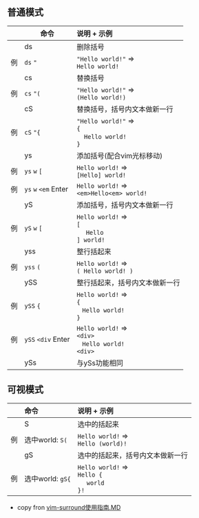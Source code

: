 普通模式
--------
|    | 命令                   | 说明 + 示例                                                                          |
|---:|----------------------|:---------------------------------------------------------------------------------|
|    | ds                   | 删除括号                                                                             |
|  例 | `ds` `"`             | `"Hello world!"` =><br> `Hello world!`                                           |
|    | cs                   | 替换括号                                                                             |
|  例 | `cs` `"(`            | `"Hello world!"` =><br> `(Hello world!)`                                         |
|    | cS                   | 替换括号，括号内文本做新一行                                                                   |
|  例 | `cS` `"{`            | `"Hello world!"` =><br> `{` <br> &nbsp;&nbsp;&nbsp;&nbsp;`Hello world!` <br> `}` |
|    | ys                   | 添加括号(配合vim光标移动)                                                                  |
|  例 | `ys` `w` `[`         | `Hello world!` =><br> `[Hello] world!`                                           |
|  例 | `ys` `w` `<em` Enter | `Hello world!` =><br> `<em>Hello<em> world!`                                     |
|    | yS                   | 添加括号，括号内文本做新一行                                                                   |
|  例 | `yS` `w` `[`         | `Hello world!` =><br> `[` <br> &nbsp;&nbsp;&nbsp;&nbsp; `Hello` <br> `] world!`  |
|    | yss                  | 整行括起来                                                                            |
|  例 | `yss` `(`            | `Hello world!` =><br> `( Hello world! )`                                         |
|    | ySS                  | 整行括起来，括号内文本做新一行                                                                  |
|  例 | `ySS` `{`            | `Hello world!` =><br> `{` <br> &nbsp;&nbsp; `Hello world! ` <br> `}`             |
|  例 | `ySS` `<div` Enter   | `Hello world!` =><br> `<div>` <br> &nbsp;&nbsp; `Hello world! ` <br> `<div>`     |
|    | ySs                  | 与ySs功能相同                                                                         |


可视模式
--------
|    | 命令             | 说明 + 示例                                                           |
|---:|:---------------|:----------------------------------------------------------------------|
|    | S              | 选中的括起来                                                              |
|  例 | 选中world: `S(`  | `Hello world!` =><br> `Hello (world)!`                                |
|    | gS             | 选中的括起来，括号内文本做新一行                                             |
|  例 | 选中world: `gS{` | `Hello world!` =><br> `Hello {` <br> &nbsp;&nbsp; ` world` <br> `}! ` |


* copy  fron [vim-surround使用指南.MD](https://gist.github.com/wilon/ac1fc66f4a79e7b0c161c80877c75c94)

